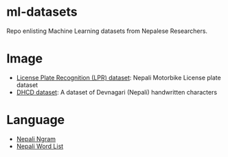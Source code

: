 # ml-datasets
Repo enlisting Machine Learning datasets from Nepalese Researchers.

# Image
- [License Plate Recognition (LPR) dataset](https://github.com/Prasanna1991/LPR): Nepali Motorbike License plate dataset
- [DHCD dataset](https://github.com/Prasanna1991/DHCD_Dataset): A dataset of Devnagari (Nepali) handwritten characters

# Language
- [Nepali Ngram](https://github.com/virtualanup/nepalingram)
- [Nepali Word List](https://github.com/tesseract-ocr/langdata/blob/master/nep/nep.wordlist)
